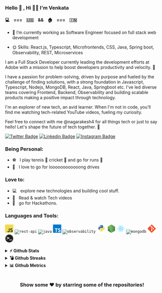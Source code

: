 ### Hello 👋 , Hi 🙏🏻 I'm Venkata
#### 💻&nbsp; &nbsp; ===&nbsp; &nbsp; 🇺🇸&nbsp; &nbsp; &&&nbsp; &nbsp; 🏠&nbsp; &nbsp; ===&nbsp; &nbsp; 🇮🇳

- 🌴 I’m currently working as Software Engineer focused on full stack web development

- 🌞 Skills: React.js, Typescript, Microfrontends, CSS, Java, Spring boot, Observability, REST, Microservices

I am a Full Stack Developer currently leading the development efforts at Adobe with a mission to help boost developers productivity and velocity. 🚀

I have a passion for problem-solving, driven by purpose and fueled by the challenge of finding solutions, with a strong foundation in Javascript, Typescript, Nodejs, MongoDB, React, Java, Springboot etc. I've led diverse teams covering Frontend, Backend, Observability and building scalable products making a positive impact through technology.

I'm an explorer of new tech, an avid learner. When I'm not in code, you'll find me watching tech-related YouTube videos, fueling my curiosity.

Feel free to connect with me @nagarakesh4 for all things tech or just to say hello! Let's shape the future of tech together. 🌟

[![Twitter Badge](https://img.shields.io/badge/-Twitter-00acee?style=flat-square&logo=Twitter&logoColor=white)](https://twitter.com/nagarakesh4)
[![Linkedin Badge](https://img.shields.io/badge/-LinkedIn-0e76a8?style=flat-square&logo=Linkedin&logoColor=white)](https://www.linkedin.com/in/venkatabuddhiraju)
[![Instagram Badge](https://img.shields.io/badge/-Instagram-e4405f?style=flat-square&logo=Instagram&logoColor=white)](https://instagram.com/nagarakesh4/)


### Being Personal:

- ⚽ &nbsp; I play tennis 🎾 cricket 🏏 and go for runs 👟 
- 🚗 &nbsp; I love to go for loooooooooooong drives 

### Love to:

- 💻 &nbsp; explore new technologies and building cool stuff.
- 📰 &nbsp; Read & watch Tech videos
- 🤝 &nbsp; go for Hackathons.

### Languages and Tools:

<code><img height="27" src="https://raw.githubusercontent.com/github/explore/80688e429a7d4ef2fca1e82350fe8e3517d3494d/topics/javascript/javascript.png" title="javascript"></code>
<code><img height="27" src="https://www.univention.com/wp-content/uploads/2020/04/200416-rest-api.jpg" title="rest-api"></code>
<code><img height="27" src="https://1000logos.net/wp-content/uploads/2020/09/Java-Logo.png" title="java"></code>
<code><img height="27" src="https://raw.githubusercontent.com/github/explore/80688e429a7d4ef2fca1e82350fe8e3517d3494d/topics/typescript/typescript.png" title="typescript"></code>
<code><img height="27" src="https://seeklogo.com/images/O/opentelemetry-logo-2DC4F51D47-seeklogo.com.png" alt="observability" title="observability"></code>
<code><img height="30" src="https://raw.githubusercontent.com/github/explore/80688e429a7d4ef2fca1e82350fe8e3517d3494d/topics/python/python.png" title="python"></code>
<code><img height="27" src="https://raw.githubusercontent.com/github/explore/80688e429a7d4ef2fca1e82350fe8e3517d3494d/topics/nodejs/nodejs.png" title="nodejs"></code>
<code><img height="27" src="https://raw.githubusercontent.com/github/explore/80688e429a7d4ef2fca1e82350fe8e3517d3494d/topics/react/react.png" title="react"></code>
<code><img height="27" src="https://encrypted-tbn0.gstatic.com/images?q=tbn%3AANd9GcSTTzPAw-55ssm1Im594xYZ9eRQu2JylrkYLg&usqp=CAU" title="mongodb"></code>
<code><img height="27" src="https://raw.githubusercontent.com/devicons/devicon/master/icons/git/git-original.svg" title="git"></code>
<code><img height="27" src="https://raw.githubusercontent.com/github/explore/80688e429a7d4ef2fca1e82350fe8e3517d3494d/topics/terminal/terminal.png" alt="terminal" title="terminal"></code>

<details>
  <summary><b>⚡ Github Stats</b></summary>

  <br />
  <img height="180em" src="https://github-readme-stats.vercel.app/api?username=nagarakesh4&show_icons=true&hide_border=true&&count_private=true&include_all_commits=true" />
  <img height="180em" src="https://github-readme-stats.vercel.app/api/top-langs/?username=nagarakesh4&exclude_repo=KNN-Image-Classification&show_icons=true&hide_border=true&layout=compact&langs_count=8"/>
</details>

<details>
  <summary><b>💣 Github Streaks</b></summary>

  <br />
  <img height="180em" src="https://github-readme-streak-stats.herokuapp.com/?user=nagarakesh4&hide_border=true" />
</details>

<details>
  <summary><b>📊 Github Metrics</b></summary>

  <br />
  <img height="180em" src="https://metrics.lecoq.io/nagarakesh4" />
</details>

#

<div align="center">

### Show some ❤️ by starring some of the repositories!

</div>
